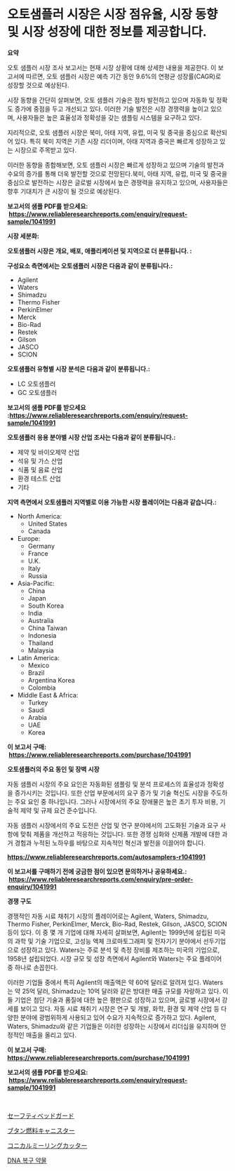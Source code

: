 <p><h1>오토샘플러 시장은 시장 점유율, 시장 동향 및 시장 성장에 대한 정보를 제공합니다.</h1></p><p><strong>요약</strong></p>
<p><p>오토 샘플러 시장 조사 보고서는 현재 시장 상황에 대해 상세한 내용을 제공한다. 이 보고서에 따르면, 오토 샘플러 시장은 예측 기간 동안 9.6%의 연평균 성장률(CAGR)로 성장할 것으로 예상된다.</p><p>시장 동향을 간단히 살펴보면, 오토 샘플러 기술은 점차 발전하고 있으며 자동화 및 정확도 증가에 중점을 두고 개선되고 있다. 이러한 기술 발전은 시장 경쟁력을 높이고 있으며, 사용자들은 높은 효율성과 정확성을 갖는 샘플링 시스템을 요구하고 있다.</p><p>지리적으로, 오토 샘플러 시장은 북미, 아태 지역, 유럽, 미국 및 중국을 중심으로 확산되어 있다. 특히 북미 지역은 기존 시장 리더이며, 아태 지역과 중국은 빠르게 성장하고 있는 시장으로 주목받고 있다.</p><p>이러한 동향을 종합해보면, 오토 샘플러 시장은 빠르게 성장하고 있으며 기술의 발전과 수요의 증가를 통해 더욱 발전할 것으로 전망된다.북미, 아태 지역, 유럽, 미국 및 중국을 중심으로 발전하는 시장은 글로벌 시장에서 높은 경쟁력을 유지하고 있으며, 사용자들은 향후 기대치가 큰 시장이 될 것으로 예상된다.</p></p>
<p><strong>보고서의 샘플 PDF를 받으세요: &nbsp;<a href="https://www.reliableresearchreports.com/enquiry/request-sample/1041991">https://www.reliableresearchreports.com/enquiry/request-sample/1041991</a></strong></p>
<p><strong>시장 세분화:</strong></p>
<p><strong> 오토샘플러 시장은 개요, 배포, 애플리케이션 및 지역으로 더 분류됩니다. :</strong></p>
<p><strong>구성요소 측면에서는 오토샘플러 시장은 다음과 같이 분류됩니다.:</strong></p>
<p><ul><li>Agilent</li><li>Waters</li><li>Shimadzu</li><li>Thermo Fisher</li><li>PerkinElmer</li><li>Merck</li><li>Bio-Rad</li><li>Restek</li><li>Gilson</li><li>JASCO</li><li>SCION</li></ul></p>
<p><strong> 오토샘플러 유형별 시장 분석은 다음과 같이 분류됩니다.:</strong></p>
<p><ul><li>LC 오토샘플러</li><li>GC 오토샘플러</li></ul></p>
<p><strong>보고서의 샘플 PDF를 받으세요 :<a href="https://www.reliableresearchreports.com/enquiry/request-sample/1041991">https://www.reliableresearchreports.com/enquiry/request-sample/1041991</a></strong></p>
<p><strong> 오토샘플러 응용 분야별 시장 산업 조사는 다음과 같이 분류됩니다.:</strong></p>
<p><ul><li>제약 및 바이오제약 산업</li><li>석유 및 가스 산업</li><li>식품 및 음료 산업</li><li>환경 테스트 산업</li><li>기타</li></ul></p>
<p><strong>지역 측면에서 오토샘플러 지역별로 이용 가능한 시장 플레이어는 다음과 같습니다.:</strong></p>
<p><ul>
    <li>
        North America:
        <ul>
            <li>United States</li>
            <li>Canada</li>
        </ul>
    </li>
    <li>
        Europe:
        <ul>
            <li>Germany</li>
            <li>France</li>
            <li>U.K.</li>
            <li>Italy</li>
            <li>Russia</li>
        </ul>
    </li>
    <li>
        Asia-Pacific:
        <ul>
            <li>China</li>
            <li>Japan</li>
            <li>South Korea</li>
            <li>India</li>
            <li>Australia</li>
            <li>China Taiwan</li>
            <li>Indonesia</li>
            <li>Thailand</li>
            <li>Malaysia</li>
        </ul>
    </li>
    <li>
        Latin America:
        <ul>
            <li>Mexico</li>
            <li>Brazil</li>
            <li>Argentina Korea</li>
            <li>Colombia</li>
        </ul>
    </li>
    <li>
        Middle East & Africa:
        <ul>
            <li>Turkey</li>
            <li>Saudi</li>
            <li>Arabia</li>
            <li>UAE</li>
            <li>Korea</li>
        </ul>
    </li>
    </ul></p>
<p><strong>이 보고서 구매: &nbsp;<a href="https://www.reliableresearchreports.com/purchase/1041991">https://www.reliableresearchreports.com/purchase/1041991</a></strong></p>
<p><strong>오토샘플러의 주요 동인 및 장벽 시장</strong></p>
<p><p>자동 샘플러 시장의 주요 요인은 자동화된 샘플링 및 분석 프로세스의 효율성과 정확성을 증가시키는 것입니다. 또한 산업 부문에서의 요구 증가 및 기술 혁신도 시장을 주도하는 주요 요인 중 하나입니다. 그러나 시장에서의 주요 장애물은 높은 초기 투자 비용, 기술적 제약 및 규제 요건 준수입니다.</p><p>자동 샘플러 시장에서의 주요 도전은 산업 및 연구 분야에서의 고도화된 기술과 요구 사항에 맞춰 제품을 개선하고 적응하는 것입니다. 또한 경쟁 심화와 신제품 개발에 대한 과거 경험과 누적된 노하우를 바탕으로 지속적인 혁신과 발전을 이끌어야 합니다.</p></p>
<p><strong><a href="https://www.reliableresearchreports.com/autosamplers-r1041991">https://www.reliableresearchreports.com/autosamplers-r1041991</a></strong></p>
<p><strong>이 보고서를 구매하기 전에 궁금한 점이 있으면 문의하거나 공유하세요.: &nbsp;<a href="https://www.reliableresearchreports.com/enquiry/pre-order-enquiry/1041991">https://www.reliableresearchreports.com/enquiry/pre-order-enquiry/1041991</a></strong></p>
<p><strong>경쟁 구도</strong></p>
<p><p>경쟁적인 자동 시료 채취기 시장의 플레이어로는 Agilent, Waters, Shimadzu, Thermo Fisher, PerkinElmer, Merck, Bio-Rad, Restek, Gilson, JASCO, SCION 등이 있다. 이 중 몇 개 기업에 대해 자세히 살펴보면, Agilent는 1999년에 설립된 미국의 과학 및 기술 기업으로, 고성능 액체 크로마토그래피 및 전자기기 분야에서 선두기업으로 성장하고 있다. Waters는 주로 분석 및 측정 장비를 제조하는 미국의 기업으로, 1958년 설립되었다. 시장 규모 및 성장 측면에서 Agilent와 Waters는 주요 플레이어 중 하나로 손꼽힌다. </p><p>이러한 기업들 중에서 특히 Agilent의 매출액은 약 60억 달러로 알려져 있다. Waters는 약 25억 달러, Shimadzu는 10억 달러와 같은 방대한 매출 규모를 자랑하고 있다. 이들 기업은 첨단 기술과 품질에 대한 높은 평판으로 성장하고 있으며, 글로벌 시장에서 강세를 보이고 있다. 자동 시료 채취기 시장은 연구 및 개발, 화학, 환경 및 제약 산업 등 다양한 분야에 광범위하게 사용되고 있어 수요가 지속적으로 증가하고 있다. Agilent, Waters, Shimadzu와 같은 기업들은 이러한 성장하는 시장에서 리더십을 유지하며 안정적인 매출을 올리고 있다.</p></p>
<p><strong>이 보고서 구매: &nbsp; <a href="https://www.reliableresearchreports.com/purchase/1041991">https://www.reliableresearchreports.com/purchase/1041991</a></strong></p>
<p><strong>보고서의 샘플 PDF를 받으세요: &nbsp;<a href="https://www.reliableresearchreports.com/enquiry/request-sample/1041991">https://www.reliableresearchreports.com/enquiry/request-sample/1041991</a></strong><strong></strong></p>
<p>&nbsp;</p>
<p><p><a href="https://medium.com/@baileeupton1902/%E5%AE%89%E5%85%A8%E3%83%99%E3%83%83%E3%83%89%E3%82%AC%E3%83%BC%E3%83%89%E5%B8%82%E5%A0%B4%E3%81%AF-%E5%B8%82%E5%A0%B4%E3%82%B7%E3%82%A7%E3%82%A2-%E5%B8%82%E5%A0%B4%E5%8B%95%E5%90%91-%E5%B8%82%E5%A0%B4%E6%88%90%E9%95%B7%E3%81%AB%E9%96%A2%E3%81%99%E3%82%8B%E6%83%85%E5%A0%B1%E3%82%92%E6%8F%90%E4%BE%9B%E3%81%97%E3%81%BE%E3%81%99-1f1569d1d355">セーフティベッドガード</a></p><p><a href="https://medium.com/@baileeupton1902/%E3%83%96%E3%82%BF%E3%83%B3%E7%87%83%E6%96%99%E3%82%AB%E3%83%8B%E3%82%B9%E3%82%BF%E3%83%BC%E5%B8%82%E5%A0%B4%E3%81%AF-%E5%B8%82%E5%A0%B4%E3%82%B7%E3%82%A7%E3%82%A2-%E5%B8%82%E5%A0%B4%E3%83%88%E3%83%AC%E3%83%B3%E3%83%89-%E5%B8%82%E5%A0%B4%E6%88%90%E9%95%B7%E3%81%AB%E9%96%A2%E3%81%99%E3%82%8B%E6%83%85%E5%A0%B1%E3%82%92%E6%8F%90%E4%BE%9B%E3%81%97%E3%81%BE%E3%81%99-6c234d65acf3">ブタン燃料キャニスター</a></p><p><a href="https://github.com/xemfu2379520/Market-Research-Report-List-1/blob/main/350883524697.md">コニカルミーリングカッター</a></p><p><a href="https://github.com/bvubpqd5241630/Market-Research-Report-List-1/blob/main/490378722735.md">DNA 복구 약물</a></p></p>